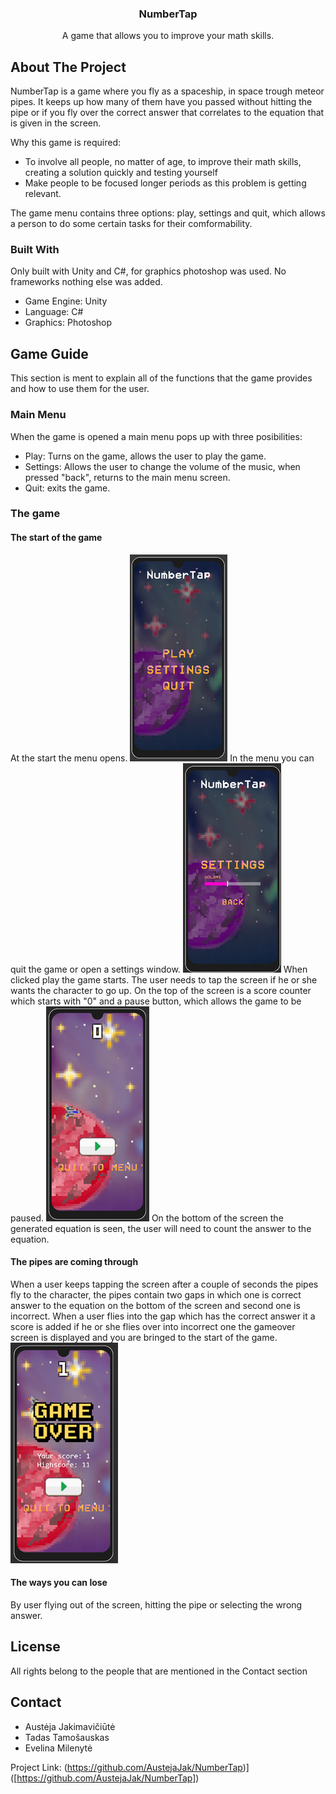 <div>
 <h3 align="center"> NumberTap</h3>
  <p align="center">
    A game that allows you to improve your math skills.
</div>


<!-- ABOUT THE PROJECT -->
## About The Project

NumberTap is a game where you fly as a spaceship, in space trough meteor pipes. It keeps up how many of them have you passed without hitting the pipe or if you fly over the correct answer that correlates to the equation that is given in the screen. 

Why this game is required:
* To involve all people, no matter of age, to improve their math skills, creating a solution quickly and testing yourself
* Make people to be focused longer periods as this problem is getting relevant.

The game menu contains three options: play, settings and quit, which allows a person to do some certain tasks for their comformability.


### Built With
Only built with Unity and C#, for graphics photoshop was used. No frameworks nothing else was added.

* Game Engine: Unity
* Language: C#
* Graphics: Photoshop


<!-- GAME GUIDE -->
## Game Guide
This section is ment to explain all of the functions that the game provides and how to use them for the user.

### Main Menu
When the game is opened a main menu pops up with three posibilities:

* Play: Turns on the game, allows the user to play the game.
* Settings: Allows the user to change the volume of the music, when pressed "back", returns to the main menu screen.
* Quit: exits the game.

### The game
#### The start of the game
At the start the menu opens.
![Menu page](https://github.com/AustejaJak/NumberTap/blob/39cf72ae2333187375bf63139beb303a03b532d6/menu.png)
In the menu you can quit the game or open a settings window.
![Setting page](https://github.com/AustejaJak/NumberTap/blob/39cf72ae2333187375bf63139beb303a03b532d6/settings.png)
When clicked play the game starts. The user needs to tap the screen if he or she wants the character to go up. On the top of the screen is a score counter which starts with "0" and a pause button, which allows the game to be paused. 
![Pause page](https://github.com/AustejaJak/NumberTap/blob/39cf72ae2333187375bf63139beb303a03b532d6/pause.png)
On the bottom of the screen the generated equation is seen, the user will need to count the answer to the equation.

#### The pipes are coming through
When a user keeps tapping the screen after a couple of seconds the pipes fly to the character, the pipes contain two gaps in which one is correct answer to the equation on the bottom of the screen and second one is incorrect. When a user flies into the gap which has the correct answer it a score is added if he or she flies over into incorrect one the gameover screen is displayed and you are bringed to the start of the game.
![Pause page](https://github.com/AustejaJak/NumberTap/blob/39cf72ae2333187375bf63139beb303a03b532d6/over.png)

#### The ways you can lose
By user flying out of the screen, hitting the pipe or selecting the wrong answer.

<!-- LICENSE -->
## License

All rights belong to the people that are mentioned in the Contact section



<!-- CONTACT -->
## Contact

* Austėja Jakimavičiūtė
* Tadas Tamošauskas
* Evelina Milenytė

Project Link: (https://github.com/AustejaJak/NumberTap)]([https://github.com/AustejaJak/NumberTap])


